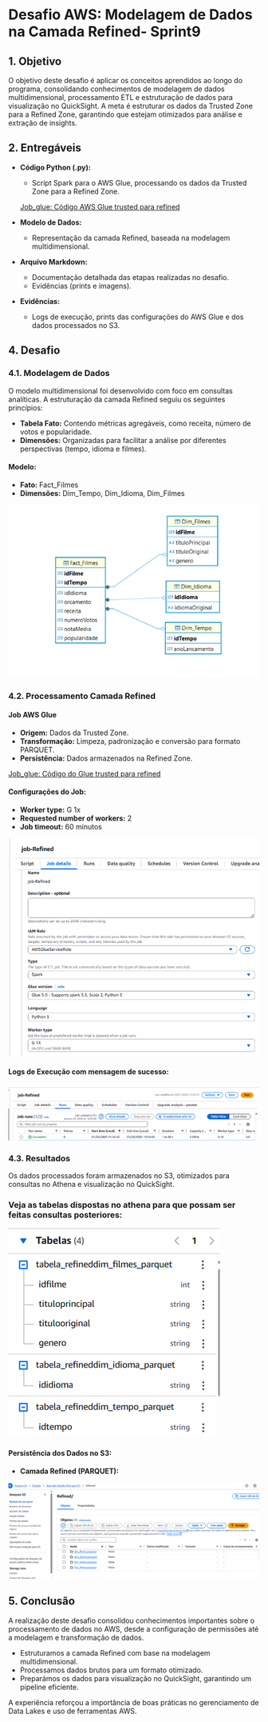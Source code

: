 # Desafio AWS: Modelagem de Dados na Camada Refined- Sprint9

## 1. Objetivo

O objetivo deste desafio é aplicar os conceitos aprendidos ao longo do programa, consolidando conhecimentos de modelagem de dados multidimensional, processamento ETL e estruturação de dados para visualização no QuickSight. A meta é estruturar os dados da Trusted Zone para a Refined Zone, garantindo que estejam otimizados para análise e extração de insights.

## 2. Entregáveis

- **Código Python (.py):**
  - Script Spark para o AWS Glue, processando os dados da Trusted Zone para a Refined Zone.

   [Job_glue: Código AWS Glue trusted para refined](../desafio/job_refined.py)

- **Modelo de Dados:**
  - Representação da camada Refined, baseada na modelagem multidimensional.
- **Arquivo Markdown:**
  - Documentação detalhada das etapas realizadas no desafio.
  - Evidências (prints e imagens).
- **Evidências:**
  - Logs de execução, prints das configurações do AWS Glue e dos dados processados no S3.


## 4. Desafio

### 4.1. Modelagem de Dados

O modelo multidimensional foi desenvolvido com foco em consultas analíticas. A estruturação da camada Refined seguiu os seguintes princípios:

- **Tabela Fato:** Contendo métricas agregáveis, como receita, número de votos e popularidade.
- **Dimensões:** Organizadas para facilitar a análise por diferentes perspectivas (tempo, idioma e filmes).

#### Modelo:
- **Fato:** Fact_Filmes
- **Dimensões:** Dim_Tempo, Dim_Idioma, Dim_Filmes

![Modelo de Dados](../evidencias/fato_dim.png)

### 4.2. Processamento Camada Refined

#### Job AWS Glue

- **Origem:** Dados da Trusted Zone.
- **Transformação:** Limpeza, padronização e conversão para formato PARQUET.
- **Persistência:** Dados armazenados na Refined Zone.

[Job_glue: Código do Glue trusted para refined](../desafio/job_refined.py)

#### Configurações do Job:

- **Worker type:** G 1x
- **Requested number of workers:** 2
- **Job timeout:** 60 minutos

![Configuração dos Jobs](../evidencias/detalhes_job.png)

#### Logs de Execução com mensagem de sucesso:

![Logs de Execução](../evidencias/logs_execucao.png)

### 4.3. Resultados

Os dados processados foram armazenados no S3, otimizados para consultas no Athena e visualização no QuickSight.

### Veja as tabelas dispostas no athena para que possam ser feitas consultas posteriores:

![persistencia tabelas no athena](../evidencias/athena_sequencia.png)

#### Persistência dos Dados no S3:

- **Camada Refined (PARQUET):**

![persistencia dos dados](../evidencias/persistencia.png)

## 5. Conclusão

A realização deste desafio consolidou conhecimentos importantes sobre o processamento de dados no AWS, desde a configuração de permissões até a modelagem e transformação de dados.

- Estruturamos a camada Refined com base na modelagem multidimensional.
- Processamos dados brutos para um formato otimizado.
- Preparámos os dados para visualização no QuickSight, garantindo um pipeline eficiente.

A experiência reforçou a importância de boas práticas no gerenciamento de Data Lakes e uso de ferramentas AWS.
